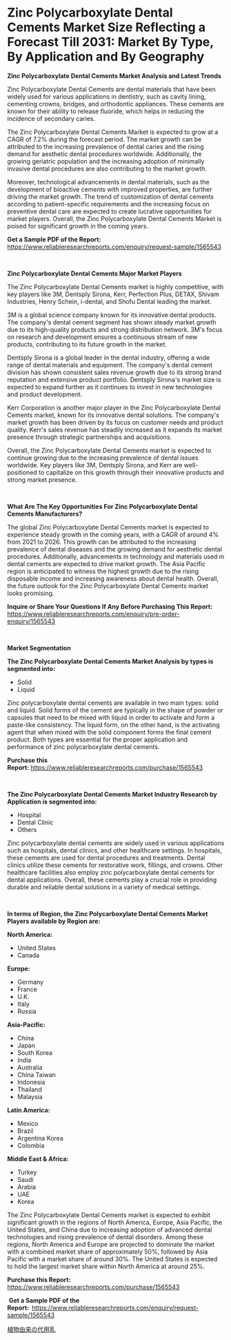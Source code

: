 <p><h1>Zinc Polycarboxylate Dental Cements Market Size Reflecting a Forecast Till 2031: Market By Type, By Application and By Geography</h1></p><p><strong>Zinc Polycarboxylate Dental Cements Market Analysis and Latest Trends</strong></p>
<p><p>Zinc Polycarboxylate Dental Cements are dental materials that have been widely used for various applications in dentistry, such as cavity lining, cementing crowns, bridges, and orthodontic appliances. These cements are known for their ability to release fluoride, which helps in reducing the incidence of secondary caries.</p><p>The Zinc Polycarboxylate Dental Cements Market is expected to grow at a CAGR of 7.2% during the forecast period. The market growth can be attributed to the increasing prevalence of dental caries and the rising demand for aesthetic dental procedures worldwide. Additionally, the growing geriatric population and the increasing adoption of minimally invasive dental procedures are also contributing to the market growth.</p><p>Moreover, technological advancements in dental materials, such as the development of bioactive cements with improved properties, are further driving the market growth. The trend of customization of dental cements according to patient-specific requirements and the increasing focus on preventive dental care are expected to create lucrative opportunities for market players. Overall, the Zinc Polycarboxylate Dental Cements Market is poised for significant growth in the coming years.</p></p>
<p><strong>Get a Sample PDF of the Report:&nbsp;</strong> <a href="https://www.reliableresearchreports.com/enquiry/request-sample/1565543">https://www.reliableresearchreports.com/enquiry/request-sample/1565543</a></p>
<p>&nbsp;</p>
<p><strong>Zinc Polycarboxylate Dental Cements Major Market Players</strong></p>
<p><p>The Zinc Polycarboxylate Dental Cements market is highly competitive, with key players like 3M, Dentsply Sirona, Kerr, Perfection Plus, DETAX, Shivam Industries, Henry Schein, i-dental, and Shofu Dental leading the market. </p><p>3M is a global science company known for its innovative dental products. The company's dental cement segment has shown steady market growth due to its high-quality products and strong distribution network. 3M's focus on research and development ensures a continuous stream of new products, contributing to its future growth in the market.</p><p>Dentsply Sirona is a global leader in the dental industry, offering a wide range of dental materials and equipment. The company's dental cement division has shown consistent sales revenue growth due to its strong brand reputation and extensive product portfolio. Dentsply Sirona's market size is expected to expand further as it continues to invest in new technologies and product development.</p><p>Kerr Corporation is another major player in the Zinc Polycarboxylate Dental Cements market, known for its innovative dental solutions. The company's market growth has been driven by its focus on customer needs and product quality. Kerr's sales revenue has steadily increased as it expands its market presence through strategic partnerships and acquisitions.</p><p>Overall, the Zinc Polycarboxylate Dental Cements market is expected to continue growing due to the increasing prevalence of dental issues worldwide. Key players like 3M, Dentsply Sirona, and Kerr are well-positioned to capitalize on this growth through their innovative products and strong market presence.</p></p>
<p>&nbsp;</p>
<p><strong>What Are The Key Opportunities For Zinc Polycarboxylate Dental Cements Manufacturers?</strong></p>
<p><p>The global Zinc Polycarboxylate Dental Cements market is expected to experience steady growth in the coming years, with a CAGR of around 4% from 2021 to 2026. This growth can be attributed to the increasing prevalence of dental diseases and the growing demand for aesthetic dental procedures. Additionally, advancements in technology and materials used in dental cements are expected to drive market growth. The Asia Pacific region is anticipated to witness the highest growth due to the rising disposable income and increasing awareness about dental health. Overall, the future outlook for the Zinc Polycarboxylate Dental Cements market looks promising.</p></p>
<p><strong>Inquire or Share Your Questions If Any Before Purchasing This Report:</strong> <a href="https://www.reliableresearchreports.com/enquiry/pre-order-enquiry/1565543">https://www.reliableresearchreports.com/enquiry/pre-order-enquiry/1565543</a></p>
<p>&nbsp;</p>
<p><strong>Market Segmentation</strong></p>
<p><strong>The Zinc Polycarboxylate Dental Cements Market Analysis by types is segmented into:</strong></p>
<p><ul><li>Solid</li><li>Liquid</li></ul></p>
<p><p>Zinc polycarboxylate dental cements are available in two main types: solid and liquid. Solid forms of the cement are typically in the shape of powder or capsules that need to be mixed with liquid in order to activate and form a paste-like consistency. The liquid form, on the other hand, is the activating agent that when mixed with the solid component forms the final cement product. Both types are essential for the proper application and performance of zinc polycarboxylate dental cements.</p></p>
<p><strong>Purchase this Report:&nbsp;</strong><a href="https://www.reliableresearchreports.com/purchase/1565543">https://www.reliableresearchreports.com/purchase/1565543</a></p>
<p>&nbsp;</p>
<p><strong>The Zinc Polycarboxylate Dental Cements Market Industry Research by Application is segmented into:</strong></p>
<p><ul><li>Hospital</li><li>Dental Clinic</li><li>Others</li></ul></p>
<p><p>Zinc polycarboxylate dental cements are widely used in various applications such as hospitals, dental clinics, and other healthcare settings. In hospitals, these cements are used for dental procedures and treatments. Dental clinics utilize these cements for restorative work, fillings, and crowns. Other healthcare facilities also employ zinc polycarboxylate dental cements for dental applications. Overall, these cements play a crucial role in providing durable and reliable dental solutions in a variety of medical settings.</p></p>
<p>&nbsp;</p>
<p><strong>In terms of Region, the Zinc Polycarboxylate Dental Cements Market Players available by Region are:</strong></p>
<p>
    <p> <strong> North America: </strong>
        <ul>
            <li>United States</li>
            <li>Canada</li>
        </ul>
        </p> 
    <p> <strong> Europe: </strong>
        <ul>
            <li>Germany</li>
            <li>France</li>
            <li>U.K.</li>
            <li>Italy</li>
            <li>Russia</li>
        </ul>
        </p> 
    <p> <strong> Asia-Pacific: </strong>
        <ul>
            <li>China</li>
            <li>Japan</li>
            <li>South Korea</li>
            <li>India</li>
            <li>Australia</li>
            <li>China Taiwan</li>
            <li>Indonesia</li>
            <li>Thailand</li>
            <li>Malaysia</li>
        </ul>
        </p> 
    <p> <strong> Latin America: </strong>
        <ul>
            <li>Mexico</li>
            <li>Brazil</li>
            <li>Argentina Korea</li>
            <li>Colombia</li>
        </ul>
        </p> 
    <p> <strong> Middle East & Africa: </strong>
        <ul>
            <li>Turkey</li>
            <li>Saudi</li>
            <li>Arabia</li>
            <li>UAE</li>
            <li>Korea</li>
        </ul>
    </p>
    </p>
<p><p>The Zinc Polycarboxylate Dental Cements market is expected to exhibit significant growth in the regions of North America, Europe, Asia Pacific, the United States, and China due to increasing adoption of advanced dental technologies and rising prevalence of dental disorders. Among these regions, North America and Europe are projected to dominate the market with a combined market share of approximately 50%, followed by Asia Pacific with a market share of around 30%. The United States is expected to hold the largest market share within North America at around 25%.</p></p>
<p><strong>Purchase this Report: </strong><a href="https://www.reliableresearchreports.com/purchase/1565543">https://www.reliableresearchreports.com/purchase/1565543</a></p>
<p>&nbsp;<strong>Get a Sample PDF of the Report:&nbsp;&nbsp;</strong><a href="https://www.reliableresearchreports.com/enquiry/request-sample/1565543">https://www.reliableresearchreports.com/enquiry/request-sample/1565543</a></p>
<p><strong></strong></p>
<p><p><a href="https://github.com/lababdou/Market-Research-Report-List-3/blob/main/54534427034.md">植物由来の代用乳</a></p></p>